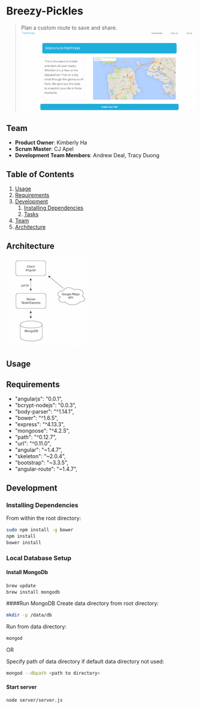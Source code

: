 # Breezy-Pickles

> Plan a custom route to save and share.
![HomePage](readme/HomePage.png)

## Team

  - __Product Owner__: Kimberly Ha
  - __Scrum Master__: CJ Apel
  - __Development Team Members__: Andrew Deal, Tracy Duong

## Table of Contents

1. [Usage](#Usage)
1. [Requirements](#requirements)
1. [Development](#development)
    1. [Installing Dependencies](#installing-dependencies)
    1. [Tasks](#tasks)
1. [Team](#team)
1. [Architecture](#Architecture)

## Architecture
![PathFinderArchitecture](readme/PathFinderArchitecture.png)

## Usage


## Requirements

  - "angularjs": "0.0.1",
  - "bcrypt-nodejs": "0.0.3",
  - "body-parser": "^1.14.1",
  - "bower": "^1.6.5",
  - "express": "^4.13.3",
  - "mongoose": "^4.2.5",
  - "path": "^0.12.7",
  - "url": "^0.11.0",
  - "angular": "~1.4.7",
  - "skeleton": "~2.0.4",
  - "bootstrap": "~3.3.5",
  - "angular-route": "~1.4.7",

## Development

### Installing Dependencies

From within the root directory:
```sh
sudo npm install -g bower
npm install
bower install
```

### Local Database Setup
#### Install MongoDb
```sh
brew update
brew install mongodb
```
####Run MongoDB
Create data directory from root directory:
```sh 
mkdir -p /data/db
```
Run from data directory:
```sh 
mongod
```
OR 

Specify path of data directory if default data directory not used:
```sh 
mongod --dbpath <path to directory>
```

#### Start server
```sh
node server/server.js
```
